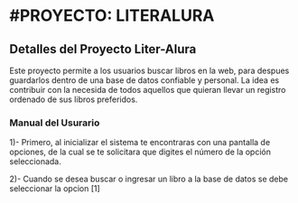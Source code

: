 <h1>#PROYECTO: LITERALURA </h1>

<h2>Detalles del Proyecto Liter-Alura</h2>

Este proyecto permite a los usuarios buscar libros en la web, para despues guardarlos dentro de una base de datos confiable y personal.
La idea es contribuir con la necesida de todos aquellos que quieran llevar un registro ordenado de sus libros preferidos.

<h3>Manual del Usurario</h3>

1)- Primero, al inicializar el sistema te encontraras con una pantalla de opciones, de la cual se te solicitara que digites el número de la opción seleccionada.

2)- Cuando se desea buscar o ingresar un libro a la base de datos se debe seleccionar la opcion [1] 
